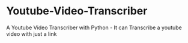 # Youtube-Video-Transcriber
A Youtube Video Transcriber with Python - It can Transcribe a youtube video with just a link

